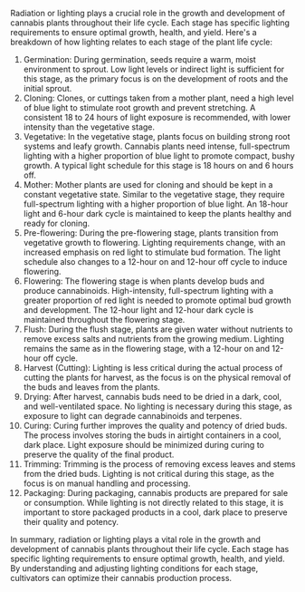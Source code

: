 Radiation or lighting plays a crucial role in the growth and development of cannabis plants throughout their life cycle. Each stage has specific lighting requirements to ensure optimal growth, health, and yield. Here's a breakdown of how lighting relates to each stage of the plant life cycle:

1. Germination: During germination, seeds require a warm, moist environment to sprout. Low light levels or indirect light is sufficient for this stage, as the primary focus is on the development of roots and the initial sprout.
2. Cloning: Clones, or cuttings taken from a mother plant, need a high level of blue light to stimulate root growth and prevent stretching. A consistent 18 to 24 hours of light exposure is recommended, with lower intensity than the vegetative stage.
3. Vegetative: In the vegetative stage, plants focus on building strong root systems and leafy growth. Cannabis plants need intense, full-spectrum lighting with a higher proportion of blue light to promote compact, bushy growth. A typical light schedule for this stage is 18 hours on and 6 hours off.
4. Mother: Mother plants are used for cloning and should be kept in a constant vegetative state. Similar to the vegetative stage, they require full-spectrum lighting with a higher proportion of blue light. An 18-hour light and 6-hour dark cycle is maintained to keep the plants healthy and ready for cloning.
5. Pre-flowering: During the pre-flowering stage, plants transition from vegetative growth to flowering. Lighting requirements change, with an increased emphasis on red light to stimulate bud formation. The light schedule also changes to a 12-hour on and 12-hour off cycle to induce flowering.
6. Flowering: The flowering stage is when plants develop buds and produce cannabinoids. High-intensity, full-spectrum lighting with a greater proportion of red light is needed to promote optimal bud growth and development. The 12-hour light and 12-hour dark cycle is maintained throughout the flowering stage.
7. Flush: During the flush stage, plants are given water without nutrients to remove excess salts and nutrients from the growing medium. Lighting remains the same as in the flowering stage, with a 12-hour on and 12-hour off cycle.
8. Harvest (Cutting): Lighting is less critical during the actual process of cutting the plants for harvest, as the focus is on the physical removal of the buds and leaves from the plants.
9. Drying: After harvest, cannabis buds need to be dried in a dark, cool, and well-ventilated space. No lighting is necessary during this stage, as exposure to light can degrade cannabinoids and terpenes.
10. Curing: Curing further improves the quality and potency of dried buds. The process involves storing the buds in airtight containers in a cool, dark place. Light exposure should be minimized during curing to preserve the quality of the final product.
11. Trimming: Trimming is the process of removing excess leaves and stems from the dried buds. Lighting is not critical during this stage, as the focus is on manual handling and processing.
12. Packaging: During packaging, cannabis products are prepared for sale or consumption. While lighting is not directly related to this stage, it is important to store packaged products in a cool, dark place to preserve their quality and potency.

In summary, radiation or lighting plays a vital role in the growth and development of cannabis plants throughout their life cycle. Each stage has specific lighting requirements to ensure optimal growth, health, and yield. By understanding and adjusting lighting conditions for each stage, cultivators can optimize their cannabis production process.